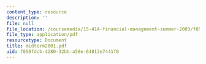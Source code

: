 ```yaml
---
content_type: resource
description: ''
file: null
file_location: /coursemedia/15-414-financial-management-summer-2003/f050fdcb428032bba58e64813e7441f0_midterm2001.pdf
file_type: application/pdf
resourcetype: Document
title: midterm2001.pdf
uid: f050fdcb-4280-32bb-a58e-64813e7441f0
---
```

